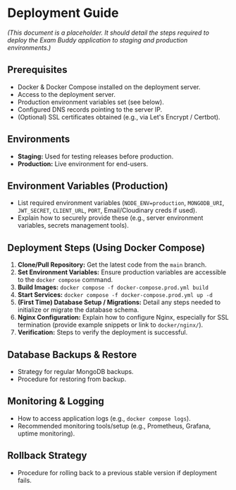 # Deployment Guide

*(This document is a placeholder. It should detail the steps required to deploy the Exam Buddy application to staging and production environments.)*

## Prerequisites

*   Docker & Docker Compose installed on the deployment server.
*   Access to the deployment server.
*   Production environment variables set (see below).
*   Configured DNS records pointing to the server IP.
*   (Optional) SSL certificates obtained (e.g., via Let's Encrypt / Certbot).

## Environments

*   **Staging:** Used for testing releases before production.
*   **Production:** Live environment for end-users.

## Environment Variables (Production)

*   List required environment variables (`NODE_ENV=production`, `MONGODB_URI`, `JWT_SECRET`, `CLIENT_URL`, `PORT`, Email/Cloudinary creds if used).
*   Explain how to securely provide these (e.g., server environment variables, secrets management tools).

## Deployment Steps (Using Docker Compose)

1.  **Clone/Pull Repository:** Get the latest code from the `main` branch.
2.  **Set Environment Variables:** Ensure production variables are accessible to the `docker compose` command.
3.  **Build Images:** `docker compose -f docker-compose.prod.yml build`
4.  **Start Services:** `docker compose -f docker-compose.prod.yml up -d`
5.  **(First Time) Database Setup / Migrations:** Detail any steps needed to initialize or migrate the database schema.
6.  **Nginx Configuration:** Explain how to configure Nginx, especially for SSL termination (provide example snippets or link to `docker/nginx/`).
7.  **Verification:** Steps to verify the deployment is successful.

## Database Backups & Restore

*   Strategy for regular MongoDB backups.
*   Procedure for restoring from backup.

## Monitoring & Logging

*   How to access application logs (e.g., `docker compose logs`).
*   Recommended monitoring tools/setup (e.g., Prometheus, Grafana, uptime monitoring).

## Rollback Strategy

*   Procedure for rolling back to a previous stable version if deployment fails. 